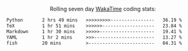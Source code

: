 <p align="center">Rolling seven day <a href="https://wakatime.com/@syrkis"/>WakaTime</a> coding stats:</p>
<!--START_SECTION:waka-->

```txt
Python       2 hrs 49 mins   >>>>>>>>>----------------   36.19 %
TeX          1 hr 51 mins    >>>>>>-------------------   23.84 %
Markdown     1 hr 30 mins    >>>>>--------------------   19.41 %
YAML         1 hr 2 mins     >>>----------------------   13.27 %
fish         20 mins         >------------------------   04.31 %
```

<!--END_SECTION:waka-->
